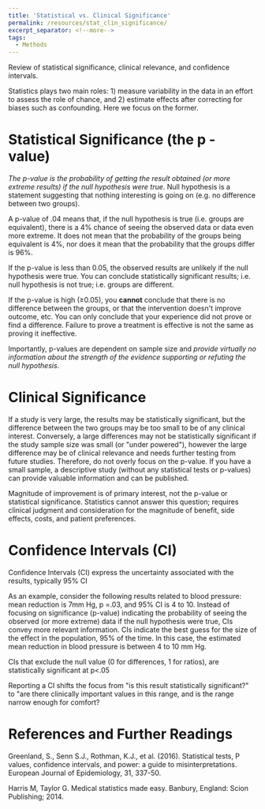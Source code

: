 ```yaml
---
title: 'Statistical vs. Clinical Significance'
permalink: /resources/stat_clin_significance/
excerpt_separator: <!--more-->
tags:
  - Methods
---
```


Review of statistical significance, clinical relevance, and confidence intervals. <!--more-->

Statistics plays two main roles: 1) measure variability in the data in an effort to assess the role of chance, and 2) estimate effects after correcting for biases such as confounding. Here we focus on the former.

# Statistical Significance (the p -value)

*The p-value is the probability of getting the result obtained (or more extreme results) if the null hypothesis were true*. Null hypothesis is a statement suggesting that nothing interesting is going on (e.g. no difference between two groups).

A p-value of .04 means that, if the null hypothesis is true (i.e. groups are equivalent), there is a 4% chance of seeing the observed data or data even more extreme. It does not mean that the probability of the groups being equivalent is 4%, nor does it mean that the probability that the groups differ is 96%.

If the p-value is less than 0.05, the observed results are unlikely if the null hypothesis were true. You can conclude statistically significant results; i.e. null hypothesis is not true; i.e. groups are different.

If the p-value is high ($\geq$0.05), you **cannot** conclude that there is no difference between the groups, or that the intervention doesn't improve outcome, etc. You can only conclude that your experience did not prove or find a difference. Failure to prove a treatment is effective is not the same as proving it ineffective.

Importantly, p-values are dependent on sample size and *provide virtually no information about the strength of the evidence supporting or refuting the null hypothesis*.



# Clinical Significance

If a study is very large, the results may be statistically significant, but the difference between the two groups may be too small to be of any clinical interest. Conversely, a large differences may not be statistically significant if the study sample size was small (or "under powered"), however the large difference may be of clinical relevance and needs further testing from future studies. Therefore, do not overly focus on the p-value. If you have a small sample, a descriptive study (without any statistical tests or p-values) can provide valuable information and can be published. 

Magnitude of improvement is of primary interest, not the p-value or statistical significance. Statistics cannot answer this question; requires clinical judgment and consideration for the magnitude of benefit, side effects, costs, and patient preferences.


# Confidence Intervals (CI)

Confidence Intervals (CI) express the uncertainty associated with the results, typically 95% CI

As an example, consider the following results related to blood pressure: mean reduction is 7mm Hg, p =.03, and 95% CI is 4 to 10. Instead of focusing on significance (p-value) indicating the probability of seeing the observed (or more extreme) data if the null hypothesis were true, CIs convey more relevant information. CIs indicate the best guess for the size of the effect in the population, 95% of the time. In this case, the estimated mean reduction in blood pressure is between 4 to 10 mm Hg. 

CIs that exclude the null value (0 for differences, 1 for ratios), are statistically significant at p\<.05

Reporting a CI shifts the focus from "is this result statistically significant?" to "are there clinically important values in this range, and is the range narrow enough for comfort?


# References and Further Readings

Greenland, S., Senn S.J., Rothman, K.J., et al. (2016). Statistical tests, P values, confidence intervals, and power: a guide to misinterpretations. European Journal of Epidemiology, 31, 337-50.

Harris M, Taylor G. Medical statistics made easy. Banbury, England: Scion Publishing; 2014.
